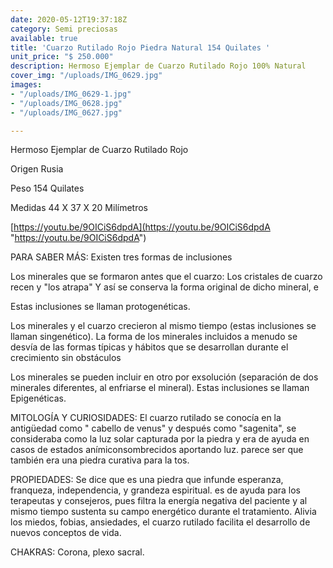 ```yaml
---
date: 2020-05-12T19:37:18Z
category: Semi preciosas
available: true
title: 'Cuarzo Rutilado Rojo Piedra Natural 154 Quilates '
unit_price: "$ 250.000"
description: Hermoso Ejemplar de Cuarzo Rutilado Rojo 100% Natural
cover_img: "/uploads/IMG_0629.jpg"
images:
- "/uploads/IMG_0629-1.jpg"
- "/uploads/IMG_0628.jpg"
- "/uploads/IMG_0627.jpg"

---
```

Hermoso Ejemplar de Cuarzo Rutilado Rojo

Origen Rusia 

Peso 154 Quilates 

Medidas 44 X 37 X 20 Milímetros

[https://youtu.be/9OICiS6dpdA](https://youtu.be/9OICiS6dpdA "https://youtu.be/9OICiS6dpdA")

PARA SABER MÁS: Existen tres formas de inclusiones

Los minerales que se formaron antes que el cuarzo: Los cristales de cuarzo recen y "los atrapa" Y así se conserva la forma original de dicho mineral, e

Estas inclusiones se llaman protogenéticas. 

Los minerales y el cuarzo crecieron al mismo tiempo (estas inclusiones se llaman singenético). La forma de los minerales incluidos a menudo se desvía de las formas típicas y hábitos que se desarrollan durante el crecimiento sin obstáculos

Los minerales se pueden incluir en otro por exsolución (separación de dos minerales diferentes, al enfriarse el mineral). Estas inclusiones se llaman Epigenéticas.

 MITOLOGÍA Y CURIOSIDADES: El cuarzo rutilado se conocía en la antigüedad como " cabello de venus" y después como "sagenita", se consideraba como la luz solar capturada por la piedra y era de ayuda en casos de estados anímiconsombrecidos aportando luz. parece ser que también era una piedra curativa para la tos.

PROPIEDADES: Se dice que es una piedra que infunde esperanza, franqueza, independencia, y grandeza espiritual. es de ayuda para los terapeutas y consejeros, pues filtra la energía negativa del paciente y al mismo tiempo sustenta su campo energético durante el tratamiento. Alivia los miedos, fobias, ansiedades, el cuarzo rutilado facilita el desarrollo de nuevos conceptos de vida.

CHAKRAS: Corona, plexo sacral.